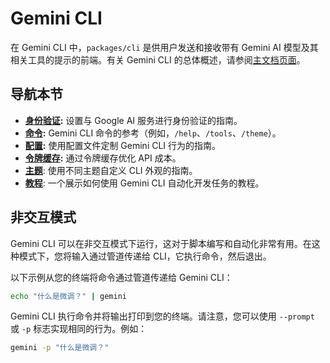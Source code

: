 # Gemini CLI

在 Gemini CLI 中，`packages/cli` 是供用户发送和接收带有 Gemini AI 模型及其相关工具的提示的前端。有关 Gemini CLI 的总体概述，请参阅[主文档页面](../index.md)。

## 导航本节

- **[身份验证](./authentication.md):** 设置与 Google AI 服务进行身份验证的指南。
- **[命令](./commands.md):** Gemini CLI 命令的参考（例如，`/help`、`/tools`、`/theme`）。
- **[配置](./configuration.md):** 使用配置文件定制 Gemini CLI 行为的指南。
- **[令牌缓存](./token-caching.md):** 通过令牌缓存优化 API 成本。
- **[主题](./themes.md)**: 使用不同主题自定义 CLI 外观的指南。
- **[教程](tutorials.md)**: 一个展示如何使用 Gemini CLI 自动化开发任务的教程。

## 非交互模式

Gemini CLI 可以在非交互模式下运行，这对于脚本编写和自动化非常有用。在这种模式下，您将输入通过管道传递给 CLI，它执行命令，然后退出。

以下示例从您的终端将命令通过管道传递给 Gemini CLI：

```bash
echo "什么是微调？" | gemini
```

Gemini CLI 执行命令并将输出打印到您的终端。请注意，您可以使用 `--prompt` 或 `-p` 标志实现相同的行为。例如：

```bash
gemini -p "什么是微调？"
``` 